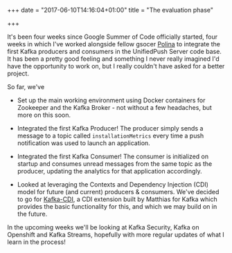 +++
date = "2017-06-10T14:16:04+01:00"
title = "The evaluation phase"

+++

It's been four weeks since Google Summer of Code officially started, four weeks in which I've worked alongside fellow gsocer [Polina](http://polinankoleva.github.io) to integrate the first Kafka producers and consumers in the UnifiedPush Server code base. It has been a pretty good feeling and something I never really imagined I'd have the opportunity to work on, but I really couldn't have asked for a better project.

So far, we've

- Set up the main working environment using Docker containers for Zookeeper and the Kafka Broker - not without a few headaches, but more on this soon.

- Integrated the first Kafka Producer! The producer simply sends a message to a topic called `installationMetrics` every time a push notification was used to launch an application. 

- Integrated the first Kafka Consumer! The consumer is initialized on startup and consumes unread messages from the same topic as the producer, updating the analytics for that application accordingly. 

- Looked at leveraging the Contexts and Dependency Injection (CDI) model for future (and current) producers & consumers. We've decided to go for [Kafka-CDI](https://github.com/matzew/kafka-cdi), a CDI extension built by Matthias for Kafka which provides the basic functionality for this, and which we may build on in the future.
 
In the upcoming weeks we'll be looking at Kafka Security, Kafka on Openshift and Kafka Streams, hopefully with more regular updates of what I learn in the process! 
